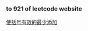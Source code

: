 ### to 921 of leetcode website

[使括号有效的最少添加](https://leetcode-cn.com/problems/minimum-add-to-make-parentheses-valid/)